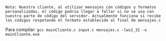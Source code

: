 ```Nota: Nuestro cliente, al utilizar mensajes con códigos y formatos personalizados, el código podría llegar a fallar si no se usa con nuestra parte de código del servidor. Actualmente funciona si recibe los códigos respetando el formato establecido al final de mensajes.c```

Para compilar:
```gcc mainCliente.c input.c mensajes.c -lws2_32 -o mainCliente.exe```

